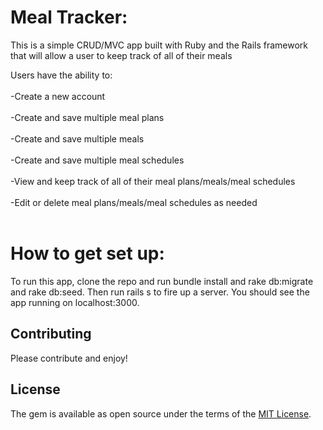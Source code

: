 # Meal Tracker:

This is a simple CRUD/MVC app built with Ruby and the Rails framework that will allow a user to keep track of all of their meals

Users have the ability to:
<br><br>
  -Create a new account<br><br>
  -Create and save multiple meal plans <br><br>
  -Create and save multiple meals <br><br>
  -Create and save multiple meal schedules <br><br>
  -View and keep track of all of their meal plans/meals/meal schedules <br><br>
  -Edit or delete meal plans/meals/meal schedules as needed<br><br>

# How to get set up:

To run this app, clone the repo and run bundle install and rake db:migrate and rake db:seed. Then run rails s to fire up a server. You should see the app running on localhost:3000.

## Contributing

Please contribute and enjoy!

## License

The gem is available as open source under the terms of the [MIT License](https://opensource.org/licenses/MIT).
